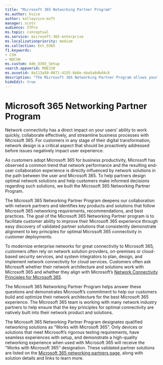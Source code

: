 ```yaml
---
title: "Microsoft 365 Networking Partner Program"
ms.author: kvice
author: kelleyvice-msft
manager: scotv
audience: ITPro
ms.topic: conceptual
ms.service: microsoft-365-enterprise
ms.localizationpriority: medium
ms.collection: Ent_O365
f1.keywords:
- CSH
- NOCSH
ms.custom: Adm_O365_Setup
search.appverid: MOE150
ms.assetid: 8a113a50-0071-4155-bb8e-eba5a8dbd4c8
description: "The Microsoft 365 Networking Partner Program allows your device to become certified as working with Microsoft 365."
hideEdit: true
---
```


# Microsoft 365 Networking Partner Program

Network connectivity has a direct impact on your users’ ability to work quickly, collaborate effectively, and streamline business processes with Microsoft 365. For customers in any stage of their digital transformation, network design is a critical aspect that should be proactively addressed before issues negatively impact user experience.

As customers adopt Microsoft 365 for business productivity, Microsoft has observed a common trend that network performance and the resulting end-user collaboration experience is directly influenced by network solutions in the path between the user and Microsoft 365. To help partners design optimal network solutions and help customers make informed decisions regarding such solutions, we built the Microsoft 365 Networking Partner Program.

The Microsoft 365 Networking Partner Program deepens our collaboration with network partners and identifies key products and solutions that follow Microsoft 365 networking requirements, recommendations, and best practices. The goal of the Microsoft 365 Networking Partner program is to facilitate customer ability to improve their Microsoft 365 experience through easy discovery of validated partner solutions that consistently demonstrate alignment to key principles for optimal Microsoft 365 connectivity in customer deployments.

To modernize enterprise networks for great connectivity to Microsoft 365, customers often rely on network solution providers, on-premises or cloud-based security services, and system integrators to plan, design, and implement network connectivity for cloud services. Customers often ask Microsoft whether their network architecture and solutions work with Microsoft 365 and whether they align with Microsoft’s [Network Connectivity Principles for Microsoft 365](./microsoft-365-network-connectivity-principles.md).

The Microsoft 365 Networking Partner Program helps answer these questions and demonstrates Microsoft’s commitment to help our customers build and optimize their network architecture for the best Microsoft 365 experience. The Microsoft 365 team is working with many network industry partners to help ensure that the key principles for optimal connectivity are natively built into their network product and solutions.

The Microsoft 365 Networking Partner Program designates qualified networking solutions as “Works with Microsoft 365”. Only devices or solutions that meet Microsoft’s rigorous testing requirements, have seamless experiences with setup, and demonstrate a high-quality networking experience when used with Microsoft 365 will receive the “Works with Microsoft 365” designation. These validated partner solutions are listed on the [Microsoft 365 networking partners page](https://cloudpartners.transform.microsoft.com/m365networkingpartners), along with solution details and links to learn more.

